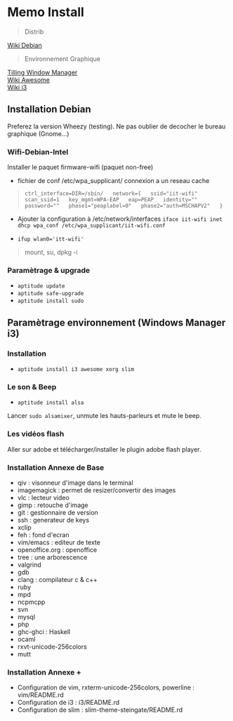 # Memo Install


> Distrib

[Wiki Debian](http://fr.wikipedia.org/wiki/Debian)

> Environnement Graphique

[Tilling Window Manager](http://en.wikipedia.org/wiki/Tiling_window_manager)  
[Wiki Awesome](http://awesome.naquadah.org/wiki/Main_Page)  
[Wiki i3](3wm.org/docs/userguide.html)  


## Installation Debian

Preferez la version Wheezy (testing).
Ne pas oublier de decocher le bureau graphique (Gnome...)

### Wifi-Debian-Intel

Installer le paquet firmware-wifi (paquet non-free)
* fichier de conf /etc/wpa_supplicant/
connexion a un reseau cache
>  `ctrl_interface=DIR=/sbin/  
   network={  
   ssid="iit-wifi"  
   scan_ssid=1  
   key_mgmt=WPA-EAP  
   eap=PEAP  
   identity=""  
   password=""  
   phase1="peaplabel=0"  
   phase2="auth=MSCHAPV2"  
 }  `


* Ajouter la configuration à /etc/network/interfaces
`iface iit-wifi inet dhcp
wpa_conf /etc/wpa_supplicant/iit-wifi.conf`

* `ifup wlan0='itt-wifi'`

> mount, su, dpkg -i


### Paramètrage & upgrade

* `aptitude update`
* `aptitude safe-upgrade`
* `aptitude install sudo`


## Paramètrage environnement (Windows Manager i3)

### Installation

* `aptitude install i3 awesome xorg slim`

### Le son & Beep

* `aptitude install alsa`

Lancer `sudo alsamixer`, unmute les hauts-parleurs et mute le beep.


### Les vidéos flash

Aller sur adobe et télécharger/installer le plugin adobe flash player.

### Installation Annexe de Base

* qiv : visonneur d'image dans le terminal
* imagemagick : permet de resizer/convertir des images
* vlc : lecteur video
* gimp : retouche d'image
* git : gestionnaire de version
* ssh : generateur de keys
* xclip
* feh : fond d'ecran
* vim/emacs : editeur de texte
* openoffice.org : openoffice
* tree : une arborescence
* valgrind
* gdb
* clang : compilateur c & c++
* ruby
* mpd
* ncpmcpp
* svn
* mysql
* php
* ghc-ghci : Haskell
* ocaml
* rxvt-unicode-256colors
* mutt


### Installation Annexe +

* Configuration de vim, rxterm-unicode-256colors, powerline : vim/README.rd
* Configuration de i3 : i3/README.rd
* Configuration de slim : slim-theme-steingate/README.rd



